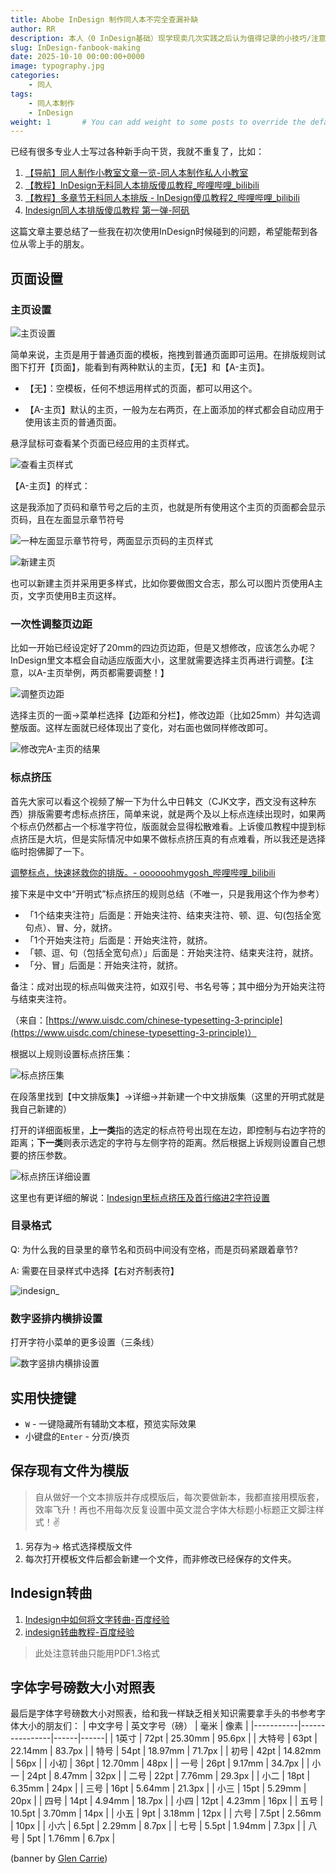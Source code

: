 ```yaml
---
title: Abobe InDesign 制作同人本不完全查漏补缺
author: RR
description: 本人（0 InDesign基础）现学现卖几次实践之后认为值得记录的小技巧/注意点
slug: InDesign-fanbook-making
date: 2025-10-10 00:00:00+0000
image: typography.jpg
categories:
    - 同人
tags:
    - 同人本制作
    - InDesign
weight: 1       # You can add weight to some posts to override the default sorting (date descending)
---
```


已经有很多专业人士写过各种新手向干货，我就不重复了，比如：

1. [【导航】同人制作小教室文章一览-同人本制作私人小教室](https://loveindesign.lofter.com/post/3d52ff_1c852e812)
2. [【教程】InDesign无料同人本排版傻瓜教程_哔哩哔哩_bilibili](https://www.bilibili.com/video/BV1fW411s7UG)
3. [【教程】多章节无料同人本排版 - InDesign傻瓜教程2_哔哩哔哩_bilibili](https://www.bilibili.com/video/BV1Fs411N7Y8)
4. [Indesign同人本排版傻瓜教程 第一弹-阿矾](https://afanvera.lofter.com/post/112bb7_14f56ea)

这篇文章主要总结了一些我在初次使用InDesign时候碰到的问题，希望能帮到各位从零上手的朋友。

## 页面设置
### 主页设置

![主页设置](indesign_0.png)

简单来说，主页是用于普通页面的模板，拖拽到普通页面即可运用。在排版规则试图下打开【页面】，能看到有两种默认的主页，【无】和【A-主页】。

- 【无】：空模板，任何不想运用样式的页面，都可以用这个。

- 【A-主页】默认的主页，一般为左右两页，在上面添加的样式都会自动应用于使用该主页的普通页面。

悬浮鼠标可查看某个页面已经应用的主页样式。

![查看主页样式](indesign_1.png)

【A-主页】的样式：

这是我添加了页码和章节号之后的主页，也就是所有使用这个主页的页面都会显示页码，且在左面显示章节符号

![一种左面显示章节符号，两面显示页码的主页样式](indesign_2.png)

![新建主页](indesign_3.png)

也可以新建主页并采用更多样式，比如你要做图文合志，那么可以图片页使用A主页，文字页使用B主页这样。

### 一次性调整页边距

比如一开始已经设定好了20mm的四边页边距，但是又想修改，应该怎么办呢？InDesign里文本框会自动适应版面大小，这里就需要选择主页再进行调整。【注意，以A-主页举例，两页都需要调整！】

![调整页边距](indesign_4.png)

选择主页的一面→菜单栏选择【边距和分栏】，修改边距（比如25mm）并勾选调整版面。这样左面就已经体现出了变化，对右面也做同样修改即可。

![修改完A-主页的结果](indesign_5.png)

### 标点挤压

首先大家可以看这个视频了解一下为什么中日韩文（CJK文字，西文没有这种东西）排版需要考虑标点挤压，简单来说，就是两个及以上标点连续出现时，如果两个标点仍然都占一个标准字符位，版面就会显得松散难看。上诉傻瓜教程中提到标点挤压是大坑，但是实际情况中如果不做标点挤压真的有点难看，所以我还是选择临时抱佛脚了一下。

[调整标点，快速拯救你的排版。- oooooohmygosh_哔哩哔哩_bilibili](https://www.bilibili.com/video/BV1Lr4y127qp)

接下来是中文中“开明式”标点挤压的规则总结（不唯一，只是我用这个作为参考）

- 「1个结束夹注符」后面是：开始夹注符、结束夹注符、顿、逗、句(包括全宽句点）、冒、分，就挤。
- 「1个开始夹注符」后面是：开始夹注符，就挤。
- 「顿、逗、句（包括全宽句点）」后面是：开始夹注符、结束夹注符，就挤。
- 「分、冒」后面是：开始夹注符，就挤。

备注：成对出现的标点叫做夹注符，如双引号、书名号等；其中细分为开始夹注符与结束夹注符。

（来自：[https://www.uisdc.com/chinese-typesetting-3-principle](https://www.uisdc.com/chinese-typesetting-3-principle)）

根据以上规则设置标点挤压集：

![标点挤压集](indesign_6.png)

在段落里找到【中文排版集】→详细→并新建一个中文排版集（这里的开明式就是我自己新建的）

打开的详细面板里，**上一类**指的选定的标点符号出现在左边，即控制与右边字符的距离；**下一类**则表示选定的字符与左侧字符的距离。然后根据上诉规则设置自己想要的挤压参数。

![标点挤压详细设置](indesign_7.png)

这里也有更详细的解说：[Indesign里标点挤压及首行缩进2字符设置](https://zhuanlan.zhihu.com/p/97274040)

### 目录格式

Q: 为什么我的目录里的章节名和页码中间没有空格，而是页码紧跟着章节?

A: 需要在目录样式中选择【右对齐制表符】

![indesign_](indesign_8.png)

### 数字竖排内横排设置

打开字符小菜单的更多设置（三条线）

![数字竖排内横排设置](indesign_9.png)

## 实用快捷键

- `W` - 一键隐藏所有辅助文本框，预览实际效果
- 小键盘的`Enter` - 分页/换页

## 保存现有文件为模版

> 自从做好一个文本排版并存成模版后，每次要做新本，我都直接用模版套，效率飞升！再也不用每次反复设置中英文混合字体大标题小标题正文脚注样式！✌️

1. 另存为→ 格式选择模版文件
2. 每次打开模板文件后都会新建一个文件，而非修改已经保存的文件夹。

## Indesign转曲
1. [Indesign中如何将文字转曲-百度经验](https://jingyan.baidu.com/article/0aa2237502403588cc0d64a8.html)
1. [indesign转曲教程-百度经验](https://jingyan.baidu.com/article/4dc4084881e8bdc8d946f1f9.html)

> 此处注意转曲只能用PDF1.3格式

## 字体字号磅数大小对照表

最后是字体字号磅数大小对照表，给和我一样缺乏相关知识需要拿手头的书参考字体大小的朋友们：
| 中文字号 | 英文字号（磅） | 毫米 | 像素 |
|-----------|----------------|------|------|
| 1英寸 | 72pt | 25.30mm | 95.6px |
| 大特号 | 63pt | 22.14mm | 83.7px |
| 特号 | 54pt | 18.97mm | 71.7px |
| 初号 | 42pt | 14.82mm | 56px |
| 小初 | 36pt | 12.70mm | 48px |
| 一号 | 26pt | 9.17mm | 34.7px |
| 小一 | 24pt | 8.47mm | 32px |
| 二号 | 22pt | 7.76mm | 29.3px |
| 小二 | 18pt | 6.35mm | 24px |
| 三号 | 16pt | 5.64mm | 21.3px |
| 小三 | 15pt | 5.29mm | 20px |
| 四号 | 14pt | 4.94mm | 18.7px |
| 小四 | 12pt | 4.23mm | 16px |
| 五号 | 10.5pt | 3.70mm | 14px |
| 小五 | 9pt | 3.18mm | 12px |
| 六号 | 7.5pt | 2.56mm | 10px |
| 小六 | 6.5pt | 2.29mm | 8.7px |
| 七号 | 5.5pt | 1.94mm | 7.3px |
| 八号 | 5pt | 1.76mm | 6.7px |


(banner by [Glen Carrie](https://unsplash.com/photos/a-close-up-of-a-book-with-letters-and-numbers--3O5DYv41fw))
